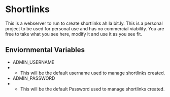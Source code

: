 # Shortlinks

This is a webserver to run to create shortlinks ah la bit.ly. This is a personal project to be used for personal use and has no commercial viability. You are free to take what you see here, modify it and use it as you see fit. 

## Enviornmental Variables

* ADMIN_USERNAME
* * This will be the default username used to manage shortlinks created. 
* ADMIN_PASSWORD
* * This will be the default Password used to manage shortlinks created.